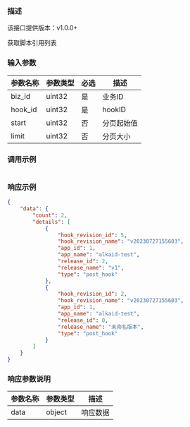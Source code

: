 ### 描述

该接口提供版本：v1.0.0+

获取脚本引用列表

### 输入参数

| 参数名称    | 参数类型 | 必选 | 描述       |
| ----------- | -------- | ---- | ---------- |
| biz_id      | uint32   | 是   | 业务ID     |
| hook_id     | uint32   | 是   | hookID     |
| start       | uint32   | 否   | 分页起始值 |
| limit       | uint32   | 否   | 分页大小   |

### 调用示例

```json

```

### 响应示例

```json
{
    "data": {
        "count": 2,
        "details": [
            {
                "hook_revision_id": 5,
                "hook_revision_name": "v20230727155603",
                "app_id": 1,
                "app_name": "alkaid-test",
                "release_id": 2,
                "release_name": "v1",
                "type": "post_hook"
            },
            {
                "hook_revision_id": 2,
                "hook_revision_name": "v20230727155603",
                "app_id": 1,
                "app_name": "alkaid-test",
                "release_id": 0,
                "release_name": "未命名版本",
                "type": "post_hook"
            }
        ]
    }
}
```

### 响应参数说明

| 参数名称 | 参数类型 | 描述     |
| -------- | -------- | -------- |
| data     | object   | 响应数据 |

